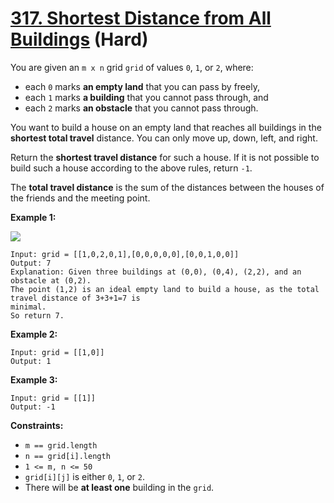 # [317. Shortest Distance from All Buildings][link] (Hard)

[link]: https://leetcode.com/problems/shortest-distance-from-all-buildings/

You are given an `m x n` grid `grid` of values `0`, `1`, or `2`, where:

- each `0` marks **an empty land** that you can pass by freely,
- each `1` marks **a building** that you cannot pass through, and
- each `2` marks **an obstacle** that you cannot pass through.

You want to build a house on an empty land that reaches all buildings in the **shortest total
travel** distance. You can only move up, down, left, and right.

Return the **shortest travel distance** for such a house. If it is not possible to build such a
house according to the above rules, return `-1`.

The **total travel distance** is the sum of the distances between the houses of the friends and the
meeting point.

**Example 1:**

![](https://assets.leetcode.com/uploads/2021/03/14/buildings-grid.jpg)

```
Input: grid = [[1,0,2,0,1],[0,0,0,0,0],[0,0,1,0,0]]
Output: 7
Explanation: Given three buildings at (0,0), (0,4), (2,2), and an obstacle at (0,2).
The point (1,2) is an ideal empty land to build a house, as the total travel distance of 3+3+1=7 is
minimal.
So return 7.
```

**Example 2:**

```
Input: grid = [[1,0]]
Output: 1
```

**Example 3:**

```
Input: grid = [[1]]
Output: -1
```

**Constraints:**

- `m == grid.length`
- `n == grid[i].length`
- `1 <= m, n <= 50`
- `grid[i][j]` is either `0`, `1`, or `2`.
- There will be **at least one** building in the `grid`.
